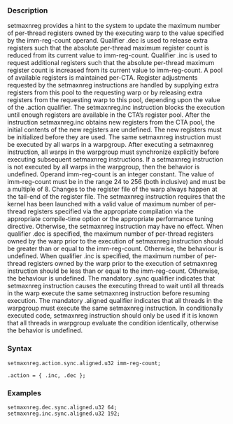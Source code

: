 ### Description

setmaxnreg provides a hint to the system to update the maximum number of per-thread registers
owned by the executing warp to the value specified by the imm-reg-count operand.
Qualifier .dec is used to release extra registers such that the absolute per-thread maximum
register count is reduced from its current value to imm-reg-count. Qualifier .inc is used to
request additional registers such that the absolute per-thread maximum register count is increased
from its current value to imm-reg-count.
A pool of available registers is maintained per-CTA. Register adjustments requested by the
setmaxnreg instructions are handled by supplying extra registers from this pool to the
requesting warp or by releasing extra registers from the requesting warp to this pool, depending
upon the value of the .action qualifier.
The setmaxnreg.inc instruction blocks the execution until enough registers are available in the
CTA’s register pool. After the instruction setmaxnreg.inc obtains new registers from the CTA
pool, the initial contents of the new registers are undefined. The new registers must be initialized
before they are used.
The same setmaxnreg instruction must be executed by all warps in a
warpgroup. After executing a
setmaxnreg instruction, all warps in the warpgroup must synchronize explicitly before
executing subsequent setmaxnreg instructions. If a setmaxnreg instruction is not executed by all
warps in the warpgroup, then the behavior is undefined.
Operand imm-reg-count is an integer constant. The value of imm-reg-count must be in the
range 24 to 256 (both inclusive) and must be a multiple of 8.
Changes to the register file of the warp always happen at the tail-end of the register file.
The setmaxnreg instruction requires that the kernel has been launched with a valid value of
maximum number of per-thread registers specified via the appropriate compilation via the appropriate
compile-time option or the appropriate performance tuning directive. Otherwise, the setmaxnreg
instruction may have no effect.
When qualifier .dec is specified, the maximum number of per-thread registers owned by the warp
prior to the execution of setmaxnreg instruction should be greater than or equal to the
imm-reg-count. Otherwise, the behaviour is undefined.
When qualifier .inc is specified, the maximum number of per-thread registers owned by the warp
prior to the execution of setmaxnreg instruction should be less than or equal to the
imm-reg-count. Otherwise, the behaviour is undefined.
The mandatory .sync qualifier indicates that setmaxnreg instruction causes the executing
thread to wait until all threads in the warp execute the same setmaxnreg instruction before
resuming execution.
The mandatory .aligned qualifier indicates that all threads in the warpgroup must execute the
same setmaxnreg instruction. In conditionally executed code, setmaxnreg instruction should
only be used if it is known that all threads in warpgroup evaluate the condition identically,
otherwise the behavior is undefined.

### Syntax

```
setmaxnreg.action.sync.aligned.u32 imm-reg-count;

.action = { .inc, .dec };
```

### Examples

```
setmaxnreg.dec.sync.aligned.u32 64;
setmaxnreg.inc.sync.aligned.u32 192;
```

